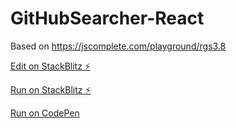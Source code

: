 # GitHubSearcher-React

Based on https://jscomplete.com/playground/rgs3.8

[Edit on StackBlitz ⚡️](https://stackblitz.com/edit/github-searcher-react)

[Run on StackBlitz ⚡️](https://github-searcher-react.stackblitz.io/)

[Run on CodePen](https://codepen.io/csdias/full/byMOwg)

